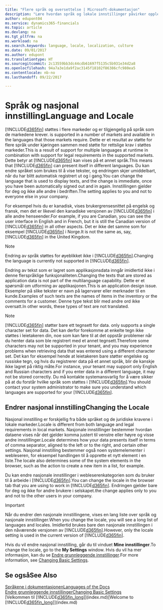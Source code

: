 ```yaml
---
title: "Flere språk og oversettelse | Microsoft-dokumentasjon"
description: "Lære hvordan språk og lokale innstillinger påvirker opplevelsen i Dynamics 365."
author: edupont04
ms.service: dynamics365-financials
ms.topic: article
ms.devlang: na
ms.tgt_pltfrm: na
ms.workload: na
ms.search.keywords: language, locale, localization, culture
ms.date: 09/01/2017
ms.author: edupont
ms.translationtype: HT
ms.sourcegitcommit: 2c13559bb3dc44cdb61697f5135c5b931e34d2a8
ms.openlocfilehash: 94a7a3e1da9f2ac3145f18102f86386cfc980ea5
ms.contentlocale: nb-no
ms.lasthandoff: 09/22/2017

---
```

# <a name="language-and-locale"></a><span data-ttu-id="cf4df-103">Språk og nasjonal innstilling</span><span class="sxs-lookup"><span data-stu-id="cf4df-103">Language and Locale</span></span>
[!INCLUDE[d365fin](includes/d365fin_md.md)]<span data-ttu-id="cf4df-104"> støttes i flere markeder og er tilgjengelig på språk som de markedene krever.</span><span class="sxs-lookup"><span data-stu-id="cf4df-104"> is supported in a number of markets and available in the languages that those markets require.</span></span> <span data-ttu-id="cf4df-105">Dette er et resultat av støtte for flere språk under kjøringen sammen med støtte for rettslige krav i støttes markeder.</span><span class="sxs-lookup"><span data-stu-id="cf4df-105">This is a result of support for multiple languages at runtime in combination with support for legal requirements in the supported markets.</span></span> <span data-ttu-id="cf4df-106">Dette betyr at [!INCLUDE[d365fin](includes/d365fin_md.md)] kan vises på et annet språk.</span><span class="sxs-lookup"><span data-stu-id="cf4df-106">This means that [!INCLUDE[d365fin](includes/d365fin_md.md)] can present itself in different languages.</span></span> <span data-ttu-id="cf4df-107">Du kan endre språket som brukes til å vise tekster, og endringen skjer umiddelbart, når du har blitt automatisk registrert ut og i gang.</span><span class="sxs-lookup"><span data-stu-id="cf4df-107">You can change the language that is used to display texts, and the change is immediate, once you have been automatically signed out and in again.</span></span> <span data-ttu-id="cf4df-108">Innstillingen gjelder for deg og ikke alle andre i bedriften.</span><span class="sxs-lookup"><span data-stu-id="cf4df-108">The setting applies to you and not to everyone else in your company.</span></span>  

<span data-ttu-id="cf4df-109">For eksempel hvis du er kanadisk, vises brukergrensesnittet på engelsk og fransk, men det er likevel den kanadiske versjonen av [!INCLUDE[d365fin](includes/d365fin_md.md)] i alle andre henseender.</span><span class="sxs-lookup"><span data-stu-id="cf4df-109">For example, if you are Canadian, you can see the user interface in English and in French, but it is still the Canadian version of [!INCLUDE[d365fin](includes/d365fin_md.md)] in all other aspects.</span></span> <span data-ttu-id="cf4df-110">Det er ikke det samme som for eksempel [!INCLUDE[d365fin](includes/d365fin_md.md)] i Norge.</span><span class="sxs-lookup"><span data-stu-id="cf4df-110">It is not the same as, say, [!INCLUDE[d365fin](includes/d365fin_md.md)] in the United Kingdom.</span></span>  

> [!NOTE]  
>  <span data-ttu-id="cf4df-111">Endring av språk støttes for øyeblikket ikke i [!INCLUDE[d365fin](includes/d365fin_md.md)].</span><span class="sxs-lookup"><span data-stu-id="cf4df-111">Changing the language is currently not supported in [!INCLUDE[d365fin](includes/d365fin_md.md)].</span></span>

<span data-ttu-id="cf4df-112">Endring av tekst som er lagret som applikasjonsdata inngår imidlertid ikke i denne flerspråklige funksjonaliteten.</span><span class="sxs-lookup"><span data-stu-id="cf4df-112">Changing the texts that are stored as application data is not part of the multilanguage capability.</span></span> <span data-ttu-id="cf4df-113">Dette er et spørsmål om utforming av applikasjonen.</span><span class="sxs-lookup"><span data-stu-id="cf4df-113">This is an application design issue.</span></span> <span data-ttu-id="cf4df-114">Eksempler på slike tekster er navn på lagervarer eller merknader til en kunde.</span><span class="sxs-lookup"><span data-stu-id="cf4df-114">Examples of such texts are the names of items in the inventory or the comments for a customer.</span></span> <span data-ttu-id="cf4df-115">Denne type tekst blir med andre ord ikke oversatt.</span><span class="sxs-lookup"><span data-stu-id="cf4df-115">In other words, these types of text are not translated.</span></span>  

> [!NOTE]  
>  [!INCLUDE[d365fin](includes/d365fin_md.md)]<span data-ttu-id="cf4df-116"> støtter bare ett tegnsett for data.</span><span class="sxs-lookup"><span data-stu-id="cf4df-116"> only supports a single character set for data.</span></span> <span data-ttu-id="cf4df-117">Det kan derfor forekomme at enkelte tegn ikke støttes i leietakeren din, noe som kan føre til at det oppstår problemer når du henter data som ble registrert med et annet tegnsett.</span><span class="sxs-lookup"><span data-stu-id="cf4df-117">Therefore some characters may not be supported in your tenant, and you may experience problems when retrieving data that was entered using a different character set.</span></span> <span data-ttu-id="cf4df-118">Det kan for eksempel hende at leietakeren bare støtter engelske og russiske tegn, og hvis du registrerer data på et annet språk, blir de kanskje ikke lagret på riktig måte.</span><span class="sxs-lookup"><span data-stu-id="cf4df-118">For instance, your tenant may support only English and Russian characters and if you enter data in a different language, it may not be stored correctly.</span></span> <span data-ttu-id="cf4df-119">Du må kontakte systemansvarlig for å være sikker på at du forstår hvilke språk som støttes i [!INCLUDE[d365fin](includes/d365fin_md.md)].</span><span class="sxs-lookup"><span data-stu-id="cf4df-119">You should contact your system administrator to make sure you understand which languages are supported for your [!INCLUDE[d365fin](includes/d365fin_md.md)].</span></span>  

## <a name="changing-the-locale"></a><span data-ttu-id="cf4df-120">Endrer nasjonal innstilling</span><span class="sxs-lookup"><span data-stu-id="cf4df-120">Changing the Locale</span></span>
<span data-ttu-id="cf4df-121">Nasjonal innstilling er forskjellig fra både språket og de juridiske kravene i lokale markeder.</span><span class="sxs-lookup"><span data-stu-id="cf4df-121">Locale is different from both language and legal requirements in local markets.</span></span> <span data-ttu-id="cf4df-122">Nasjonale innstillinger bestemmer hvordan dataene vises når det gjelder komma justert til venstre eller høyre og visse andre innstillinger.</span><span class="sxs-lookup"><span data-stu-id="cf4df-122">Locale determines how your data presents itself in terms of comma separator, aligned to the left or to the right, and certain other settings.</span></span> <span data-ttu-id="cf4df-123">Nasjonal innstilling bestemmer også noen systemelementer i webleseren, for eksempel handlingen til å opprette et nytt element i en liste.</span><span class="sxs-lookup"><span data-stu-id="cf4df-123">The locale also determines some of the system elements in the browser, such as the action to create a new item in a list, for example.</span></span>  

<span data-ttu-id="cf4df-124">Du kan endre nasjonale innstillinger i webleserenkategorien som du bruker til å arbeide i [!INCLUDE[d365fin](includes/d365fin_md.md)].</span><span class="sxs-lookup"><span data-stu-id="cf4df-124">You can change the locale in the browser tab that you are using to work in [!INCLUDE[d365fin](includes/d365fin_md.md)].</span></span> <span data-ttu-id="cf4df-125">Endringen gjelder bare for deg og ikke for andre brukere i selskapet.</span><span class="sxs-lookup"><span data-stu-id="cf4df-125">the change applies only to you and not to the other users in your company.</span></span>  

> [!IMPORTANT]  
>  <span data-ttu-id="cf4df-126">Når du endrer den nasjonale innstillingene, vises en lang liste over språk og nasjonale innstillinger.</span><span class="sxs-lookup"><span data-stu-id="cf4df-126">When you change the locale, you will see a long list of languages and locales.</span></span> <span data-ttu-id="cf4df-127">Imidlertid brukes bare den nasjonale innstillingen i den nåværende versjonen av [!INCLUDE[d365fin](includes/d365fin_md.md)].</span><span class="sxs-lookup"><span data-stu-id="cf4df-127">However, only the locale setting is used in the current version of [!INCLUDE[d365fin](includes/d365fin_md.md)].</span></span>  

<span data-ttu-id="cf4df-128">Hvis du vil endre nasjonal innstilling, går du til vinduet **Mine innstillinger**.</span><span class="sxs-lookup"><span data-stu-id="cf4df-128">To change the locale, go to the **My Settings** window.</span></span> <span data-ttu-id="cf4df-129">Hvis du vil ha mer informasjon, kan du se [Endre grunnleggende innstillinger](ui-change-basic-settings.md).</span><span class="sxs-lookup"><span data-stu-id="cf4df-129">For more information, see [Changing Basic Settings](ui-change-basic-settings.md).</span></span>  

## <a name="see-also"></a><span data-ttu-id="cf4df-130">Se også</span><span class="sxs-lookup"><span data-stu-id="cf4df-130">See Also</span></span>  
[<span data-ttu-id="cf4df-131">Språkene i dokumentasjonen</span><span class="sxs-lookup"><span data-stu-id="cf4df-131">Languages of the Docs</span></span>](about-languages.md)  
[<span data-ttu-id="cf4df-132">Endre grunnleggende innstillinger</span><span class="sxs-lookup"><span data-stu-id="cf4df-132">Changing Basic Settings</span></span>](ui-change-basic-settings.md)  
<span data-ttu-id="cf4df-133">[Velkommen til [!INCLUDE[d365fin_long](includes/d365fin_long_md.md)]](index.md)</span><span class="sxs-lookup"><span data-stu-id="cf4df-133">[Welcome to [!INCLUDE[d365fin_long](includes/d365fin_long_md.md)]](index.md)</span></span>  

